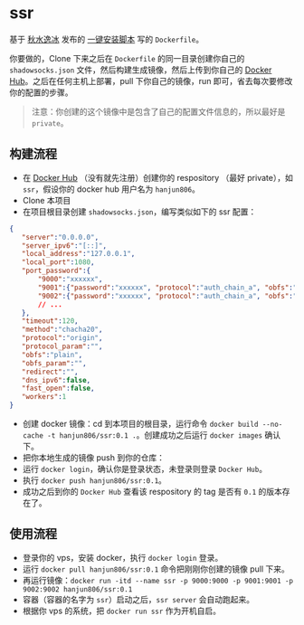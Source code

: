 # ssr

基于 [秋水逸冰](https://github.com/teddysun/shadowsocks_install) 发布的 [一键安装脚本](https://raw.githubusercontent.com/teddysun/shadowsocks_install/master/shadowsocksR.sh) 写的 `Dockerfile`。

你要做的，Clone 下来之后在 `Dockerfile` 的同一目录创建你自己的 `shadowsocks.json` 文件，然后构建生成镜像，然后上传到你自己的 [Docker Hub](https://hub.docker.com/)。之后在任何主机上部署，pull 下你自己的镜像，run 即可，省去每次要修改你的配置的步骤。

> 注意：你创建的这个镜像中是包含了自己的配置文件信息的，所以最好是 `private`。

## 构建流程

- 在 [Docker Hub](https://hub.docker.com/) （没有就先注册）创建你的 respository （最好 private），如 `ssr`，假设你的 docker hub 用户名为 `hanjun806`。
- Clone 本项目
- 在项目根目录创建 `shadowsocks.json`，编写类似如下的 ssr 配置：
 
 ```json
 {
    "server":"0.0.0.0",
    "server_ipv6":"[::]",
    "local_address":"127.0.0.1",
    "local_port":1080,
    "port_password":{
        "9000":"xxxxxx",
        "9001":{"password":"xxxxxx", "protocol":"auth_chain_a", "obfs":"tls1.2_ticket_auth", "obfs_param":""},
        "9002":{"password":"xxxxxx", "protocol":"auth_chain_a", "obfs":"tls1.2_ticket_auth", "obfs_param":""}
        // ...
    },
    "timeout":120,
    "method":"chacha20",
    "protocol":"origin",
    "protocol_param":"",
    "obfs":"plain",
    "obfs_param":"",
    "redirect":"",
    "dns_ipv6":false,
    "fast_open":false,
    "workers":1
 }
 ```
 
- 创建 docker 镜像：cd 到本项目的根目录，运行命令 `docker build --no-cache -t hanjun806/ssr:0.1 .`。创建成功之后运行 `docker images` 确认下。
- 把你本地生成的镜像 push 到你的仓库：
 - 运行 `docker login`，确认你是登录状态，未登录则登录 `Docker Hub`。
 - 执行 `docker push hanjun806/ssr:0.1`。
 - 成功之后到你的 `Docker Hub` 查看该 respository 的 tag 是否有 `0.1` 的版本存在了。

## 使用流程

- 登录你的 vps，安装 docker，执行 `docker login` 登录。
- 运行 `docker pull hanjun806/ssr:0.1` 命令把刚刚你创建的镜像 pull 下来。
- 再运行镜像：`docker run -itd --name ssr -p 9000:9000 -p 9001:9001 -p 9002:9002 hanjun806/ssr:0.1`
- 容器（容器的名字为 `ssr`）启动之后，`ssr server` 会自动跑起来。
- 根据你 vps 的系统，把 `docker run ssr` 作为开机自启。
